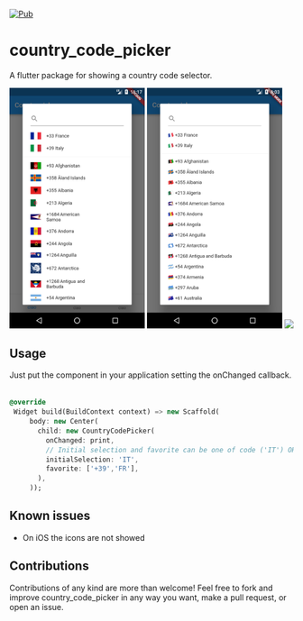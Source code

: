[![Pub](https://img.shields.io/badge/Pub-0.2.1-orange.svg)](https://pub.dartlang.org/packages/country_code_picker)

# country_code_picker

A flutter package for showing a country code selector.

<img src="screenshots/screen1.png" width="240"/>
<img src="screenshots/screen2.png" width="240"/>
<img src="screenshots/screen3.png" width="240"/>

## Usage

Just put the component in your application setting the onChanged callback.

 ```dart

 @override
  Widget build(BuildContext context) => new Scaffold(
      body: new Center(
        child: new CountryCodePicker(
          onChanged: print,
          // Initial selection and favorite can be one of code ('IT') OR dial_code('+39')
          initialSelection: 'IT',
          favorite: ['+39','FR'],
        ),
      ));

 ```

## Known issues

- On iOS the icons are not showed

## Contributions
Contributions of any kind are more than welcome! Feel free to fork and improve country_code_picker in any way you want, make a pull request, or open an issue.
